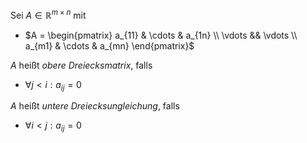 Sei $A \in \mathbb{R}^{m \times n}$ mit
- $A = \begin{pmatrix} a_{11} & \cdots & a_{1n} \\ \vdots && \vdots \\ a_{m1} & \cdots & a_{mn} \end{pmatrix}$

$A$ heißt *obere Dreiecksmatrix*, falls
- $\forall j \lt i : a_{ij} = 0$

$A$ heißt *untere Dreiecksungleichung*, falls
- $\forall i \lt j : a_{ij} = 0$